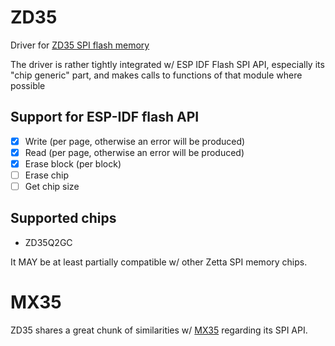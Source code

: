 # ZD35

Driver for [ZD35 SPI flash memory](http://en.zettadevice.com/uploads/files/SPI%20NAND/2GC/1645752130ca09dfea53b1dbb0.pdf)

The driver is rather tightly integrated w/ ESP IDF Flash SPI API, especially its "chip generic" part, and makes calls
to functions of that module where possible

## Support for ESP-IDF flash API

- [x] Write (per page, otherwise an error will be produced)
- [x] Read (per page, otherwise an error will be produced)
- [x] Erase block (per block)
- [ ] Erase chip
- [ ] Get chip size

## Supported chips

- ZD35Q2GC

It MAY be at least partially compatible w/ other Zetta SPI memory chips.

# MX35

ZD35 shares a great chunk of similarities w/
[MX35](https://www.macronix.com/Lists/Datasheet/Attachments/8198/MX35LF2G14AC,%203V,%202Gb,%20v1.1.pdf)
regarding its SPI API.
